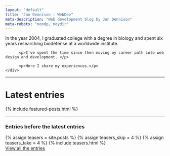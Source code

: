 ```yaml
---
layout: "default"
title: "Jan Dennison : WebDev"
meta-description: "Web development blog by Jan Dennison"
meta-robots: "noodp, noydir"
---
```

<div class="row">
	<div class="span12">
		  <p>In the year 2004, I graduated college with a degree in biology and spent six years researching biodefense at a worldwide institute.</p>

		  <p>I've spent the time since then moving my career path into web design and development. </p>

		  <p>Here I share my experiences.</p>		
	</div>
</div>
<hr>
<div class="row-fluid">
		  <h1> Latest entries </h1>
			{% include featured-posts.html %}			
</div>
<hr>
<div class="row-fluid">
			<h3> Entries before the latest entries </h3> 
			{% assign teasers = site.posts %} 
			{% assign teasers_skip = 4 %} 
			{% assign teasers_take = 4 %} 
			{% include teasers.html %}
</div>
<div class="row-fluid" id="view-all-entries">
  <a href="/sitemap/">View all the entries</a>
</div>